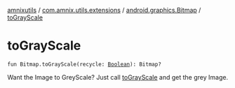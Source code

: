 [amnixutils](../../index.md) / [com.amnix.utils.extensions](../index.md) / [android.graphics.Bitmap](index.md) / [toGrayScale](./to-gray-scale.md)

# toGrayScale

`fun Bitmap.toGrayScale(recycle: `[`Boolean`](https://kotlinlang.org/api/latest/jvm/stdlib/kotlin/-boolean/index.html)`): Bitmap?`

Want the Image to GreyScale? Just call [toGrayScale](./to-gray-scale.md) and get the grey Image.

